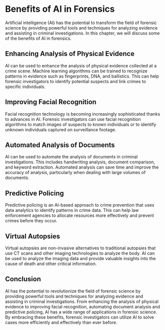Benefits of AI in Forensics
===============================================================

Artificial intelligence (AI) has the potential to transform the field of forensic science by providing powerful tools and techniques for analyzing evidence and assisting in criminal investigations. In this chapter, we will discuss some of the benefits of AI in forensics.

Enhancing Analysis of Physical Evidence
---------------------------------------

AI can be used to enhance the analysis of physical evidence collected at a crime scene. Machine learning algorithms can be trained to recognize patterns in evidence such as fingerprints, DNA, and ballistics. This can help forensic investigators to identify potential suspects and link crimes to specific individuals.

Improving Facial Recognition
----------------------------

Facial recognition technology is becoming increasingly sophisticated thanks to advances in AI. Forensic investigators can use facial recognition algorithms to match images of suspects to known individuals or to identify unknown individuals captured on surveillance footage.

Automated Analysis of Documents
-------------------------------

AI can be used to automate the analysis of documents in criminal investigations. This includes handwriting analysis, document comparison, and keyword extraction. Automated analysis can save time and improve the accuracy of analysis, particularly when dealing with large volumes of documents.

Predictive Policing
-------------------

Predictive policing is an AI-based approach to crime prevention that uses data analytics to identify patterns in crime data. This can help law enforcement agencies to allocate resources more effectively and prevent crimes before they occur.

Virtual Autopsies
-----------------

Virtual autopsies are non-invasive alternatives to traditional autopsies that use CT scans and other imaging technologies to analyze the body. AI can be used to analyze the imaging data and provide valuable insights into the cause of death and other critical information.

Conclusion
----------

AI has the potential to revolutionize the field of forensic science by providing powerful tools and techniques for analyzing evidence and assisting in criminal investigations. From enhancing the analysis of physical evidence to improving facial recognition, automating document analysis and predictive policing, AI has a wide range of applications in forensic science. By embracing these benefits, forensic investigators can utilize AI to solve cases more efficiently and effectively than ever before.
